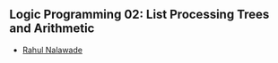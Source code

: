 ## Logic Programming 02: List Processing Trees and Arithmetic

- [Rahul Nalawade](https://github.com/rahul1947)
